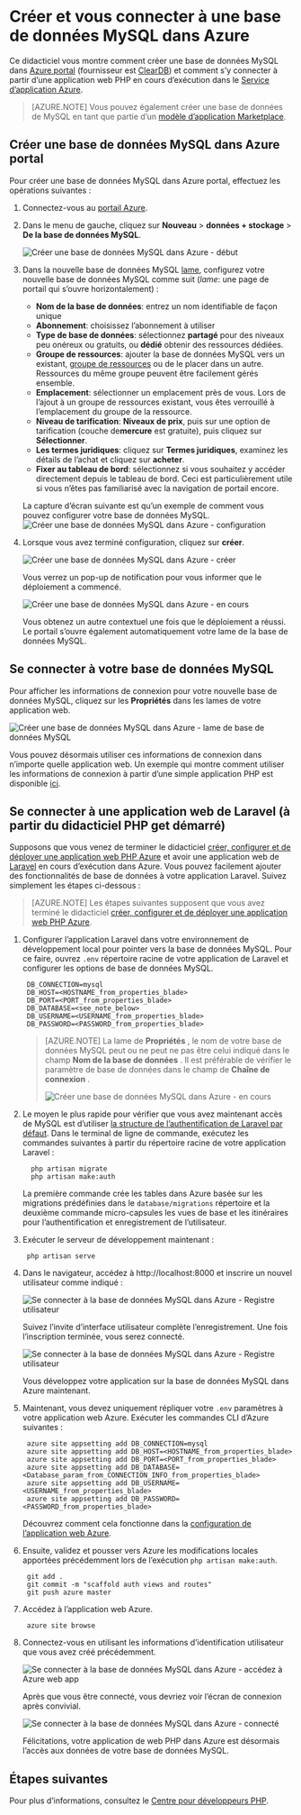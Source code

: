 <properties
    pageTitle="Créer et vous connecter à une base de données MySQL dans Azure"
    description="Apprenez à utiliser le portail Azure pour créer une base de données MySQL et puis connecter à partir d’une application web PHP dans Azure."
    documentationCenter="php"
    services="app-service\web"
    authors="cephalin"
    manager="wpickett"
    editor=""
    tags="mysql"/>

<tags
    ms.service="multiple"
    ms.workload="data-management"
    ms.tgt_pltfrm="na"
    ms.devlang="PHP"
    ms.topic="article"
    ms.date="08/11/2016"
    ms.author="robmcm;cephalin"/>

# <a name="create-and-connect-to-a-mysql-database-in-azure"></a>Créer et vous connecter à une base de données MySQL dans Azure

Ce didacticiel vous montre comment créer une base de données MySQL dans [Azure portal](https://portal.azure.com) (fournisseur est [ClearDB](http://www.cleardb.com/)) et comment s’y connecter à partir d’une application web PHP en cours d’exécution dans le [Service d’application Azure](./app-service/app-service-value-prop-what-is.md). 

> [AZURE.NOTE] Vous pouvez également créer une base de données de MySQL en tant que partie d’un [modèle d’application Marketplace](./app-service-web/app-service-web-create-web-app-from-marketplace.md).

## <a name="create-a-mysql-database-in-azure-portal"></a>Créer une base de données MySQL dans Azure portal

Pour créer une base de données MySQL dans Azure portal, effectuez les opérations suivantes :

1. Connectez-vous au [portail Azure](https://portal.azure.com).

2. Dans le menu de gauche, cliquez sur **Nouveau** > **données + stockage** > **De la base de données MySQL**.

    ![Créer une base de données MySQL dans Azure - début](./media/store-php-create-mysql-database/create-db-1-start.png)

2. Dans la nouvelle base de données MySQL [lame](azure-portal-overview.md), configurez votre nouvelle base de données MySQL comme suit (*lame*: une page de portail qui s’ouvre horizontalement) :

    - **Nom de la base de données**: entrez un nom identifiable de façon unique
    - **Abonnement**: choisissez l’abonnement à utiliser
    - **Type de base de données**: sélectionnez **partagé** pour des niveaux peu onéreux ou gratuits, ou **dédié** obtenir des ressources dédiées. 
    - **Groupe de ressources**: ajouter la base de données MySQL vers un existant, [groupe de ressources](../azure-resource-manager/resource-group-overview.md) ou de le placer dans un autre. Ressources du même groupe peuvent être facilement gérés ensemble.
    - **Emplacement**: sélectionner un emplacement près de vous. Lors de l’ajout à un groupe de ressources existant, vous êtes verrouillé à l’emplacement du groupe de la ressource.
    - **Niveau de tarification**: **Niveaux de prix**, puis sur une option de tarification (couche de**mercure** est gratuite), puis cliquez sur **Sélectionner**. 
    - **Les termes juridiques**: cliquez sur **Termes juridiques**, examinez les détails de l’achat et cliquez sur **acheter**.
    - **Fixer au tableau de bord**: sélectionnez si vous souhaitez y accéder directement depuis le tableau de bord. Ceci est particulièrement utile si vous n’êtes pas familiarisé avec la navigation de portail encore.
    
    La capture d’écran suivante est qu’un exemple de comment vous pouvez configurer votre base de données MySQL.  
    ![Créer une base de données MySQL dans Azure - configuration](./media/store-php-create-mysql-database/create-db-2-configure.png)

3. Lorsque vous avez terminé configuration, cliquez sur **créer**.

    ![Créer une base de données MySQL dans Azure - créer](./media/store-php-create-mysql-database/create-db-3-create.png)

    Vous verrez un pop-up de notification pour vous informer que le déploiement a commencé.

    ![Créer une base de données MySQL dans Azure - en cours](./media/store-php-create-mysql-database/create-db-4-started-status.png)

    Vous obtenez un autre contextuel une fois que le déploiement a réussi. Le portail s’ouvre également automatiquement votre lame de la base de données MySQL.

<a name="connect"></a>
## <a name="connect-to-your-mysql-database"></a>Se connecter à votre base de données MySQL

Pour afficher les informations de connexion pour votre nouvelle base de données MySQL, cliquez sur les **Propriétés** dans les lames de votre application web.
    
![Créer une base de données MySQL dans Azure - lame de base de données MySQL](./media/store-php-create-mysql-database/create-db-5-finished-db-blade.png)

Vous pouvez désormais utiliser ces informations de connexion dans n’importe quelle application web. Un exemple qui montre comment utiliser les informations de connexion à partir d’une simple application PHP est disponible [ici](https://github.com/WindowsAzure/azure-sdk-for-php-samples/tree/master/tasklist-mysql).

## <a name="connect-a-laravel-web-app-from-the-php-get-started-tutorial"></a>Se connecter à une application web de Laravel (à partir du didacticiel PHP get démarré)

Supposons que vous venez de terminer le didacticiel [créer, configurer et de déployer une application web PHP Azure](./app-service-web/app-service-web-php-get-started.md) et avoir une application web de [Laravel](https://www.laravel.com/) en cours d’exécution dans Azure. Vous pouvez facilement ajouter des fonctionnalités de base de données à votre application Laravel. Suivez simplement les étapes ci-dessous :

>[AZURE.NOTE] Les étapes suivantes supposent que vous avez terminé le didacticiel [créer, configurer et de déployer une application web PHP Azure](./app-service-web/app-service-web-php-get-started.md).

1. Configurer l’application Laravel dans votre environnement de développement local pour pointer vers la base de données MySQL. Pour ce faire, ouvrez `.env` répertoire racine de votre application de Laravel et configurer les options de base de données MySQL.

        DB_CONNECTION=mysql
        DB_HOST=<HOSTNAME_from_properties_blade>
        DB_PORT=<PORT_from_properties_blade>
        DB_DATABASE=<see_note_below>
        DB_USERNAME=<USERNAME_from_properties_blade>
        DB_PASSWORD=<PASSWORD_from_properties_blade>

    >[AZURE.NOTE] La lame de **Propriétés** , le nom de votre base de données MySQL peut ou ne peut ne pas être celui indiqué dans le champ **Nom de la base de données** . Il est préférable de vérifier le paramètre de base de données dans le champ de **Chaîne de connexion** . 
    >
    >![Créer une base de données MySQL dans Azure - en cours](./media/store-php-create-mysql-database/connect-db-1-database-name.png)

2. Le moyen le plus rapide pour vérifier que vous avez maintenant accès de MySQL est d’utiliser [la structure de l’authentification de Laravel par défaut](https://laravel.com/docs/5.2/authentication#authentication-quickstart). Dans le terminal de ligne de commande, exécutez les commandes suivantes à partir du répertoire racine de votre application Laravel :

         php artisan migrate
         php artisan make:auth

    La première commande crée les tables dans Azure basée sur les migrations prédéfinies dans le `database/migrations` répertoire et la deuxième commande micro-capsules les vues de base et les itinéraires pour l’authentification et enregistrement de l’utilisateur.

3. Exécuter le serveur de développement maintenant :

        php artisan serve

4. Dans le navigateur, accédez à http://localhost:8000 et inscrire un nouvel utilisateur comme indiqué :

    ![Se connecter à la base de données MySQL dans Azure - Registre utilisateur](./media/store-php-create-mysql-database/connect-db-2-development-server.png)

    Suivez l’invite d’interface utilisateur complète l’enregistrement. Une fois l’inscription terminée, vous serez connecté.
    
    ![Se connecter à la base de données MySQL dans Azure - Registre utilisateur](./media/store-php-create-mysql-database/connect-db-3-registered-user.png)

    Vous développez votre application sur la base de données MySQL dans Azure maintenant.

5. Maintenant, vous devez uniquement répliquer votre `.env` paramètres à votre application web Azure. Exécuter les commandes CLI d’Azure suivantes :

        azure site appsetting add DB_CONNECTION=mysql
        azure site appsetting add DB_HOST=<HOSTNAME_from_properties_blade>
        azure site appsetting add DB_PORT=<PORT_from_properties_blade>
        azure site appsetting add DB_DATABASE=<Database_param_from_CONNECTION_INFO_from_properties_blade>
        azure site appsetting add DB_USERNAME=<USERNAME_from_properties_blade>
        azure site appsetting add DB_PASSWORD=<PASSWORD_from_properties_blade>

    Découvrez comment cela fonctionne dans la [configuration de l’application web Azure](./app-service-web/app-service-web-php-get-started.md#configure).

6. Ensuite, validez et pousser vers Azure les modifications locales apportées précédemment lors de l’exécution `php artisan make:auth`.

        git add .
        git commit -m "scaffold auth views and routes"
        git push azure master

7. Accédez à l’application web Azure.

        azure site browse

8. Connectez-vous en utilisant les informations d’identification utilisateur que vous avez créé précédemment.

    ![Se connecter à la base de données MySQL dans Azure - accédez à Azure web app](./media/store-php-create-mysql-database/connect-db-4-browse-azure-webapp.png)

    Après que vous être connecté, vous devriez voir l’écran de connexion après convivial.
    
    ![Se connecter à la base de données MySQL dans Azure - connecté](./media/store-php-create-mysql-database/connect-db-5-logged-in.png)

    Félicitations, votre application de web PHP dans Azure est désormais l’accès aux données de votre base de données MySQL. 

## <a name="next-steps"></a>Étapes suivantes

Pour plus d’informations, consultez le [Centre pour développeurs PHP](/develop/php/).
